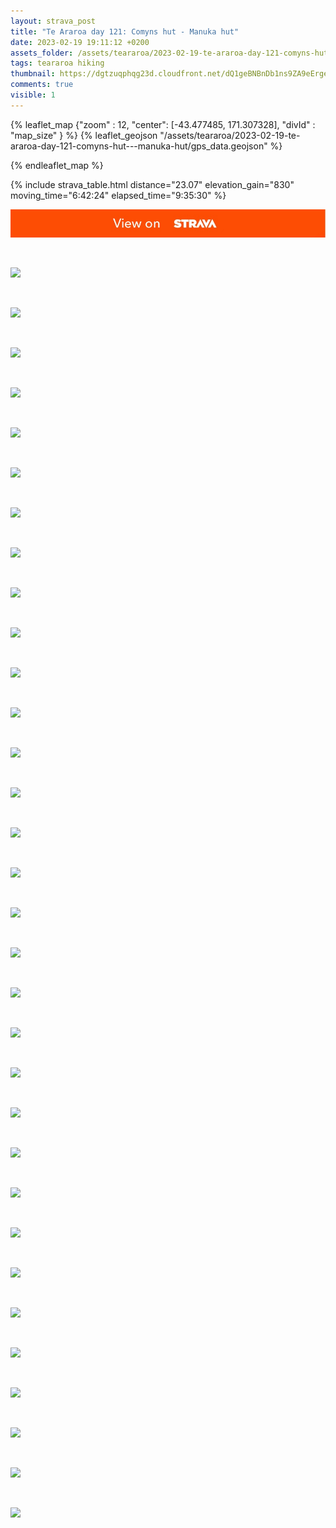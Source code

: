 ```yaml
---
layout: strava_post
title: "Te Araroa day 121: Comyns hut - Manuka hut"
date: 2023-02-19 19:11:12 +0200
assets_folder: /assets/teararoa/2023-02-19-te-araroa-day-121-comyns-hut---manuka-hut
tags: teararoa hiking
thumbnail: https://dgtzuqphqg23d.cloudfront.net/dQ1geBNBnDb1ns9ZA9eErge0Df-DmUlP5vrcOQo4KbM-1024x768.jpg
comments: true
visible: 1
---
```



{% leaflet_map {"zoom" : 12,
                  "center": [-43.477485, 171.307328],
                 "divId" : "map_size" } %}
    {% leaflet_geojson "/assets/teararoa/2023-02-19-te-araroa-day-121-comyns-hut---manuka-hut/gps_data.geojson" %}

{% endleaflet_map %}





{% include strava_table.html distance="23.07" elevation_gain="830" moving_time="6:42:24" elapsed_time="9:35:30" %}

[![](/assets/strava.jpg)](https://www.strava.com/activities/8595763590)


<br />

![](https://dgtzuqphqg23d.cloudfront.net/dQ1geBNBnDb1ns9ZA9eErge0Df-DmUlP5vrcOQo4KbM-1024x768.jpg)


<br />

![](https://dgtzuqphqg23d.cloudfront.net/iJjOf4SsuQhLUMH8kqw07Uk_7HuvxE6efNjKO-KzAuE-1024x768.jpg)


<br />

![](https://dgtzuqphqg23d.cloudfront.net/06lE40pGyi_5LBy6hpKjGWq8_we_WZmnsV2xGCHv8VE-1024x768.jpg)


<br />

![](https://dgtzuqphqg23d.cloudfront.net/UJeQmCkzWY819hgXd_W5llmqV1pESs_FhHBmk4RZRdE-768x1024.jpg)


<br />

![](https://dgtzuqphqg23d.cloudfront.net/BEX_kfqBBRusixT4OOwacMUYjM6baCkiZbVkVJZ-IAU-1024x768.jpg)


<br />

![](https://dgtzuqphqg23d.cloudfront.net/u7zYKMSeJGjPej_ZF1vzoLn2Mf38ki5ecMpjBOK_WbI-768x1024.jpg)


<br />

![](https://dgtzuqphqg23d.cloudfront.net/L2IhKZa5pQ0CLhH5iFHKKpWhPmYeZsCRcDWr57lPy0s-768x1024.jpg)


<br />

![](https://dgtzuqphqg23d.cloudfront.net/fi52SH-w2dgjkDIH11o_YYZuke50cEOk-_2f4CFi9K4-768x1024.jpg)


<br />

![](https://dgtzuqphqg23d.cloudfront.net/mQ06vix7Qp2WjfvBQoqE7I8eSUBdw3KWBzG5VMlWS1Y-1024x768.jpg)


<br />

![](https://dgtzuqphqg23d.cloudfront.net/yheySmWQZbSCyRZgG19u94MANhzBqM3-bKVAHE7MFao-1024x768.jpg)


<br />

![](https://dgtzuqphqg23d.cloudfront.net/JGtKYcK9ui4sI6zq5afiywCenlhUPp6Lxxnc6BAcK5g-1024x768.jpg)


<br />

![](https://dgtzuqphqg23d.cloudfront.net/IoU9aFmvdvF0fERnQYxq7JX4PxrxYpfc9n8VgRROiy8-1024x768.jpg)


<br />

![](https://dgtzuqphqg23d.cloudfront.net/YRxeRVmbi4eQKeMI4pBvLCF6tAS-X1g59WRbO-F3cEc-1024x512.jpg)


<br />

![](https://dgtzuqphqg23d.cloudfront.net/f91q8cTDIz_d-LADEspmwT7fKg-1fqeAvxAVksMOTjo-1024x768.jpg)


<br />

![](https://dgtzuqphqg23d.cloudfront.net/e0FsFJneyPI9yJVF-dqBqoE_enskeX__hvIzj-AhGP0-1024x768.jpg)


<br />

![](https://dgtzuqphqg23d.cloudfront.net/jt9OT59yDAOmjcLy72qrX61HR9WH5rqBdHNvkz86mr8-1024x768.jpg)


<br />

![](https://dgtzuqphqg23d.cloudfront.net/vy9mSaIGCQBVGhb8h7QfN6-fAu4ym79pCaHnAOYrv5o-1024x768.jpg)


<br />

![](https://dgtzuqphqg23d.cloudfront.net/vtbw4YRBq1DocPNJaH407ZBASn1tnPhMZYTWyyQdTQM-1024x768.jpg)


<br />

![](https://dgtzuqphqg23d.cloudfront.net/oVVuLDIKtr2BwhpNw-DAryGlpaHlIgqIi_NB0YLD4mM-1024x768.jpg)


<br />

![](https://dgtzuqphqg23d.cloudfront.net/cwlF6yj4wsievVP_A2XG_FXTP0hCRoVZkAf4WzrJLDs-1024x768.jpg)


<br />

![](https://dgtzuqphqg23d.cloudfront.net/v6rYl_N4-YTGWEMiJD2CXdI1EX3k5ZZD6gUkUWpCud8-1024x768.jpg)


<br />

![](https://dgtzuqphqg23d.cloudfront.net/vFChnQ_P1azjSzjfimUBpaxFeL9o6wHg_aKegiQ9VMc-1024x768.jpg)


<br />

![](https://dgtzuqphqg23d.cloudfront.net/1HAKu1GjyNQ7DX0hgDYi8xtiMy0bLGBzjJTlzN_6U80-1024x768.jpg)


<br />

![](https://dgtzuqphqg23d.cloudfront.net/ocJ7PaIyO1shH_B2MlzqX9u1RcFAjVF843BTglHxpG8-1024x214.jpg)


<br />

![](https://dgtzuqphqg23d.cloudfront.net/XinhU3qzpR0xiQY6EP2RtMMLgjiI8DioFzYSUOBoK_w-1024x768.jpg)


<br />

![](https://dgtzuqphqg23d.cloudfront.net/9yYlOCPnXxGfFDrxl6H1n644ibz0VkGZWr9V3kIwFHE-1024x768.jpg)


<br />

![](https://dgtzuqphqg23d.cloudfront.net/PXf8Fl58xUCKst0RjoMldwyL2uzaivmUS5GLwI1gdsI-1024x768.jpg)


<br />

![](https://dgtzuqphqg23d.cloudfront.net/gBZoRRzScQ2Sv_EiNaNAjSkdir23fz4mtsbIPDFsGRA-1024x768.jpg)


<br />

![](https://dgtzuqphqg23d.cloudfront.net/-ZnqVdHh2G48ZTLyhr1LqWHMPKm0hBk7VR04aSAljUI-1024x768.jpg)


<br />

![](https://dgtzuqphqg23d.cloudfront.net/BNewh7roPL1a3ga6LYcrjtWRWcz4ZFeI1sgLoT3Iv2Y-1024x768.jpg)


<br />

![](https://dgtzuqphqg23d.cloudfront.net/i4QpykIBOTbLQybf7d-sFRyQWAAqZRvFo78CUOE8zhM-1024x768.jpg)


<br />

![](https://dgtzuqphqg23d.cloudfront.net/QnNP7RxPNMgkhIua0CBam6a2Mjf5SHf0-Vr2_j5uFBo-768x1024.jpg)
